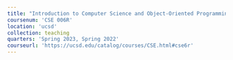 ```yaml
---
title: "Introduction to Computer Science and Object-Oriented Programming: Python"
coursenum: 'CSE 006R'
location: 'ucsd'
collection: teaching
quarters: 'Spring 2023, Spring 2022'
courseurl: 'https://ucsd.edu/catalog/courses/CSE.html#cse6r'
---
```

